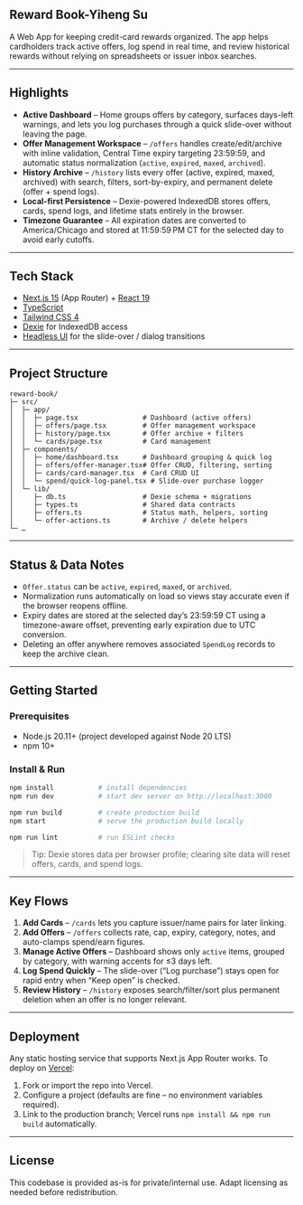 ## Reward Book-Yiheng Su

A Web App for keeping credit-card rewards organized. The app helps cardholders track active offers, log spend in real time, and review historical rewards without relying on spreadsheets or issuer inbox searches.

---

## Highlights

- **Active Dashboard** – Home groups offers by category, surfaces days-left warnings, and lets you log purchases through a quick slide-over without leaving the page.
- **Offer Management Workspace** – `/offers` handles create/edit/archive with inline validation, Central Time expiry targeting 23:59:59, and automatic status normalization (`active`, `expired`, `maxed`, `archived`).
- **History Archive** – `/history` lists every offer (active, expired, maxed, archived) with search, filters, sort-by-expiry, and permanent delete (offer + spend logs).
- **Local-first Persistence** – Dexie-powered IndexedDB stores offers, cards, spend logs, and lifetime stats entirely in the browser.
- **Timezone Guarantee** – All expiration dates are converted to America/Chicago and stored at 11:59:59 PM CT for the selected day to avoid early cutoffs.

---

## Tech Stack

- [Next.js 15](https://nextjs.org) (App Router) + [React 19](https://react.dev)
- [TypeScript](https://www.typescriptlang.org/)
- [Tailwind CSS 4](https://tailwindcss.com/)
- [Dexie](https://dexie.org/) for IndexedDB access
- [Headless UI](https://headlessui.com/) for the slide-over / dialog transitions

---

## Project Structure

```
reward-book/
├─ src/
│  ├─ app/
│  │  ├─ page.tsx                # Dashboard (active offers)
│  │  ├─ offers/page.tsx         # Offer management workspace
│  │  ├─ history/page.tsx        # Offer archive + filters
│  │  └─ cards/page.tsx          # Card management
│  ├─ components/
│  │  ├─ home/dashboard.tsx      # Dashboard grouping & quick log
│  │  ├─ offers/offer-manager.tsx# Offer CRUD, filtering, sorting
│  │  ├─ cards/card-manager.tsx  # Card CRUD UI
│  │  └─ spend/quick-log-panel.tsx # Slide-over purchase logger
│  └─ lib/
│     ├─ db.ts                   # Dexie schema + migrations
│     ├─ types.ts                # Shared data contracts
│     ├─ offers.ts               # Status math, helpers, sorting
│     └─ offer-actions.ts        # Archive / delete helpers
└─ …
```

---

## Status & Data Notes

- `Offer.status` can be `active`, `expired`, `maxed`, or `archived`.
- Normalization runs automatically on load so views stay accurate even if the browser reopens offline.
- Expiry dates are stored at the selected day’s 23:59:59 CT using a timezone-aware offset, preventing early expiration due to UTC conversion.
- Deleting an offer anywhere removes associated `SpendLog` records to keep the archive clean.

---

## Getting Started

### Prerequisites

- Node.js 20.11+ (project developed against Node 20 LTS)
- npm 10+

### Install & Run

```bash
npm install           # install dependencies
npm run dev           # start dev server on http://localhost:3000

npm run build         # create production build
npm start             # serve the production build locally

npm run lint          # run ESLint checks
```

> Tip: Dexie stores data per browser profile; clearing site data will reset offers, cards, and spend logs.

---

## Key Flows

1. **Add Cards** – `/cards` lets you capture issuer/name pairs for later linking.
2. **Add Offers** – `/offers` collects rate, cap, expiry, category, notes, and auto-clamps spend/earn figures.
3. **Manage Active Offers** – Dashboard shows only `active` items, grouped by category, with warning accents for ≤3 days left.
4. **Log Spend Quickly** – The slide-over (“Log purchase”) stays open for rapid entry when “Keep open” is checked.
5. **Review History** – `/history` exposes search/filter/sort plus permanent deletion when an offer is no longer relevant.

---

## Deployment

Any static hosting service that supports Next.js App Router works. To deploy on [Vercel](https://vercel.com/):

1. Fork or import the repo into Vercel.
2. Configure a project (defaults are fine – no environment variables required).
3. Link to the production branch; Vercel runs `npm install && npm run build` automatically.

---

## License

This codebase is provided as-is for private/internal use. Adapt licensing as needed before redistribution.
